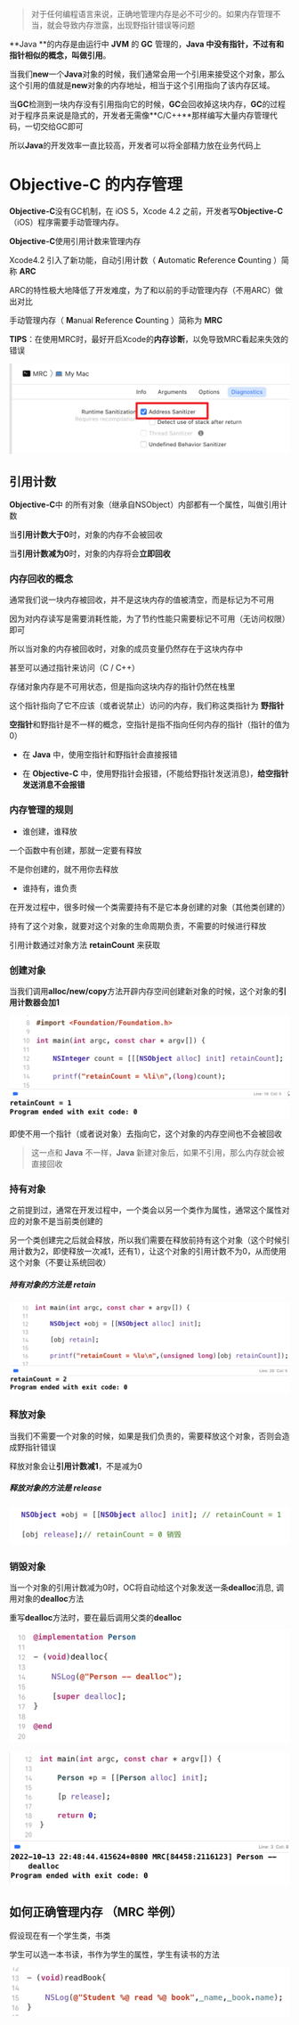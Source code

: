 >对于任何编程语言来说，正确地管理内存是必不可少的。如果内存管理不当，就会导致内存泄露，出现野指针错误等问题

**Java **的内存是由运行中 **JVM** 的 **GC** 管理的，**Java **中没有指针，不过有和指针相似的概念，叫做**引用**。

当我们**new**一个**Java**对象的时候，我们通常会用一个引用来接受这个对象，那么这个引用的值就是**new**对象的内存地址，相当于这个引用指向了该内存区域。

当**GC**检测到一块内存没有引用指向它的时候，**GC**会回收掉这块内存，**GC**的过程对于程序员来说是隐式的，开发者无需像**C/C++**那样编写大量内存管理代码，一切交给GC即可

所以**Java**的开发效率一直比较高，开发者可以将全部精力放在业务代码上



# Objective-C 的内存管理

**Objective-C**没有GC机制，在 iOS 5，Xcode 4.2 之前，开发者写**Objective-C**（iOS）程序需要手动管理内存。

**Objective-C**使用引用计数来管理内存

Xcode4.2 引入了新功能，自动引用计数（ **A**utomatic **R**eference **C**ounting ）简称 **ARC**

ARC的特性极大地降低了开发难度，为了和以前的手动管理内存（不用ARC）做出对比

手动管理内存（ **M**anual **R**eference **C**ounting ）简称为 **MRC**



**TIPS**：在使用MRC时，最好开启Xcode的**内存诊断**，以免导致MRC看起来失效的错误

![image](Images/Snipaste_2022-10-13_21-58-55.png) 



## 引用计数

**Objective-C**中 的所有对象（继承自NSObject）内部都有一个属性，叫做引用计数

当**引用计数大于0**时，对象的内存不会被回收

当**引用计数减为0**时，对象的内存将会**立即回收**



### 内存回收的概念

通常我们说一块内存被回收，并不是这块内存的值被清空，而是标记为不可用

因为对内存读写是需要消耗性能，为了节约性能只需要标记不可用（无访问权限）即可

所以当对象的内存被回收时，对象的成员变量仍然存在于这块内存中

甚至可以通过指针来访问（C / C++）

存储对象内存是不可用状态，但是指向这块内存的指针仍然在栈里

这个指针指向了它不应该（或者说禁止）访问的内存，我们称这类指针为 **野指针**



**空指针**和野指针是不一样的概念，空指针是指不指向任何内存的指针（指针的值为0）

- 在 **Java** 中，使用空指针和野指针会直接报错

- 在 **Objective-C** 中，使用野指针会报错，(不能给野指针发送消息)，**给空指针发送消息不会报错**



### 内存管理的规则

- 谁创建，谁释放

一个函数中有创建，那就一定要有释放

不是你创建的，就不用你去释放

- 谁持有，谁负责

在开发过程中，很多时候一个类需要持有不是它本身创建的对象（其他类创建的）

持有了这个对象，就要对这个对象的生命周期负责，不需要的时候进行释放



引用计数通过对象方法 **retainCount** 来获取



### 创建对象

当我们调用**alloc/new/copy**方法开辟内存空间创建新对象的时候，这个对象的**引用计数器会加1**

![image](Images/Snipaste_2022-10-13_21-52-51.png)

即使不用一个指针（或者说对象）去指向它，这个对象的内存空间也不会被回收

> 这一点和 **Java** 不一样，**Java** 新建对象后，如果不引用，那么内存就会被直接回收



### 持有对象

之前提到过，通常在开发过程中，一个类会以另一个类作为属性，通常这个属性对应的对象不是当前类创建的

另一个类创建完之后就会释放，所以我们需要在释放前持有这个对象（这个时候引用计数为2，即使释放一次减1，还有1），让这个对象的引用计数不为0，从而使用这个对象（不要让系统回收）

##### 持有对象的方法是 retain

![image](Images/Snipaste_2022-10-13_22-22-46.png)



### 释放对象

当我们不需要一个对象的时候，如果是我们负责的，需要释放这个对象，否则会造成野指针错误

释放对象会让**引用计数减1**，不是减为0

##### 释放对象的方法是 release

![image](Images/Snipaste_2022-10-13_22-26-58.png)



### 销毁对象

当一个对象的引用计数减为0时，OC将自动给这个对象发送一条**dealloc**消息, 调用对象的**dealloc**方法

重写**dealloc**方法时，要在最后调用父类的**dealloc**

![Snipaste_2022-10-13_22-49-07](Images/Snipaste_2022-10-13_22-49-51.png)

![image](Images/Snipaste_2022-10-13_22-50-23.png)



## 如何正确管理内存 （MRC 举例）

假设现在有一个学生类，书类

学生可以选一本书读，书作为学生的属性，学生有读书的方法

![image](Images/Snipaste_2022-10-13_23-04-21.png)





